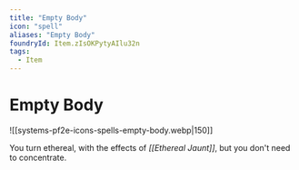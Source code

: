 ```yaml
---
title: "Empty Body"
icon: "spell"
aliases: "Empty Body"
foundryId: Item.zIsOKPytyAIlu32n
tags:
  - Item
---
```


# Empty Body
![[systems-pf2e-icons-spells-empty-body.webp|150]]

You turn ethereal, with the effects of _[[Ethereal Jaunt]]_, but you don't need to concentrate.
